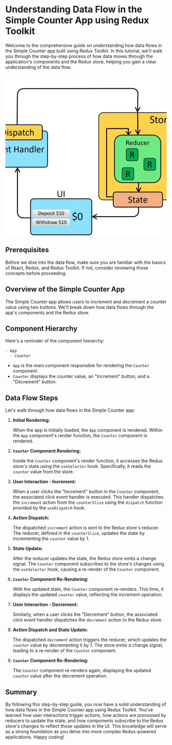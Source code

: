 # Understanding Data Flow in the Simple Counter App using Redux Toolkit

Welcome to the comprehensive guide on understanding how data flows in the Simple Counter app built using Redux Toolkit. In this tutorial, we'll walk you through the step-by-step process of how data moves through the application's components and the Redux store, helping you gain a clear understanding of the data flow.

![](../Assets/React/Redux%20Data%20Flow.webp)

## Prerequisites

Before we dive into the data flow, make sure you are familiar with the basics of React, Redux, and Redux Toolkit. If not, consider reviewing those concepts before proceeding.

## Overview of the Simple Counter App

The Simple Counter app allows users to increment and decrement a counter value using two buttons. We'll break down how data flows through the app's components and the Redux store.

## Component Hierarchy

Here's a reminder of the component hierarchy:

```
- App
  - Counter
```

- `App` is the main component responsible for rendering the `Counter` component.
- `Counter` displays the counter value, an "Increment" button, and a "Decrement" button.

## Data Flow Steps

Let's walk through how data flows in the Simple Counter app:

1. **Initial Rendering:**

   When the app is initially loaded, the `App` component is rendered. Within the `App` component's render function, the `Counter` component is rendered.

2. **`Counter` Component Rendering:**

   Inside the `Counter` component's render function, it accesses the Redux store's state using the `useSelector` hook. Specifically, it reads the `counter` value from the store.

3. **User Interaction - Increment:**

   When a user clicks the "Increment" button in the `Counter` component, the associated click event handler is executed. This handler dispatches the `increment` action from the `counterSlice` using the `dispatch` function provided by the `useDispatch` hook.

4. **Action Dispatch:**

   The dispatched `increment` action is sent to the Redux store's reducer. The reducer, defined in the `counterSlice`, updates the state by incrementing the `counter` value by 1.

5. **State Update:**

   After the reducer updates the state, the Redux store emits a change signal. The `Counter` component subscribes to the store's changes using the `useSelector` hook, causing a re-render of the `Counter` component.

6. **`Counter` Component Re-Rendering:**

   With the updated state, the `Counter` component re-renders. This time, it displays the updated `counter` value, reflecting the increment operation.

7. **User Interaction - Decrement:**

   Similarly, when a user clicks the "Decrement" button, the associated click event handler dispatches the `decrement` action to the Redux store.

8. **Action Dispatch and State Update:**

   The dispatched `decrement` action triggers the reducer, which updates the `counter` value by decrementing it by 1. The store emits a change signal, leading to a re-render of the `Counter` component.

9. **`Counter` Component Re-Rendering:**

   The `Counter` component re-renders again, displaying the updated `counter` value after the decrement operation.

## Summary

By following this step-by-step guide, you now have a solid understanding of how data flows in the Simple Counter app using Redux Toolkit. You've learned how user interactions trigger actions, how actions are processed by reducers to update the state, and how components subscribe to the Redux store's changes to reflect those updates in the UI. This knowledge will serve as a strong foundation as you delve into more complex Redux-powered applications. Happy coding!